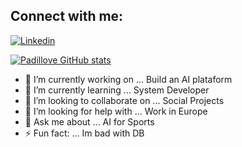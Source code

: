 ## Connect with me:

[![Linkedin](https://img.shields.io/badge/LinkedIn-0077B5?style=for-the-badge&logo=linkedin&logoColor=white)](https://www.linkedin.com/in/federicopadillapro/)

[![Padillove GitHub stats](https://github-readme-stats.vercel.app/api?username=padillove)](https://github.com/padillove/github-readme-stats)

- 🔭 I’m currently working on ... Build an AI plataform 
- 🌱 I’m currently learning ... System Developer
- 👯 I’m looking to collaborate on ... Social Projects
- 🤔 I’m looking for help with ... Work in Europe
- 💬 Ask me about ... AI for Sports
- ⚡ Fun fact: ... Im bad with DB
